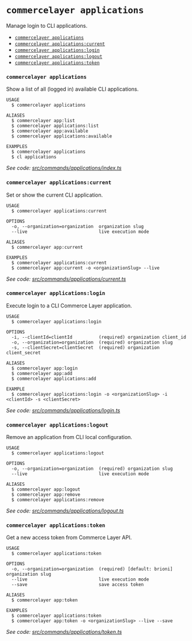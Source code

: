 `commercelayer applications`
============================

Manage login to CLI applications.

* [`commercelayer applications`](#commercelayer-applications)
* [`commercelayer applications:current`](#commercelayer-applicationscurrent)
* [`commercelayer applications:login`](#commercelayer-applicationslogin)
* [`commercelayer applications:logout`](#commercelayer-applicationslogout)
* [`commercelayer applications:token`](#commercelayer-applicationstoken)

### `commercelayer applications`

Show a list of all (logged in) available CLI applications.

```
USAGE
  $ commercelayer applications

ALIASES
  $ commercelayer app:list
  $ commercelayer applications:list
  $ commercelayer app:available
  $ commercelayer applications:available

EXAMPLES
  $ commercelayer applications
  $ cl applications
```

_See code: [src/commands/applications/index.ts](https://github.com/commercelayer/commercelayer-cli/blob/v1.0.0-rc.0/src/commands/applications/index.ts)_

### `commercelayer applications:current`

Set or show the current CLI application.

```
USAGE
  $ commercelayer applications:current

OPTIONS
  -o, --organization=organization  organization slug
  --live                           live execution mode

ALIASES
  $ commercelayer app:current

EXAMPLES
  $ commercelayer applications:current
  $ commercelayer app:current -o <organizationSlug> --live
```

_See code: [src/commands/applications/current.ts](https://github.com/commercelayer/commercelayer-cli/blob/v1.0.0-rc.0/src/commands/applications/current.ts)_

### `commercelayer applications:login`

Execute login to a CLI Commerce Layer application.

```
USAGE
  $ commercelayer applications:login

OPTIONS
  -i, --clientId=clientId          (required) organization client_id
  -o, --organization=organization  (required) organization slug
  -s, --clientSecret=clientSecret  (required) organization client_secret

ALIASES
  $ commercelayer app:login
  $ commercelayer app:add
  $ commercelayer applications:add

EXAMPLE
  $ commercelayer applications:login -o <organizationSlug> -i <clientId> -s <clientSecret>
```

_See code: [src/commands/applications/login.ts](https://github.com/commercelayer/commercelayer-cli/blob/v1.0.0-rc.0/src/commands/applications/login.ts)_

### `commercelayer applications:logout`

Remove an application from CLI local configuration.

```
USAGE
  $ commercelayer applications:logout

OPTIONS
  -o, --organization=organization  (required) organization slug
  --live                           live execution mode

ALIASES
  $ commercelayer app:logout
  $ commercelayer app:remove
  $ commercelayer applications:remove
```

_See code: [src/commands/applications/logout.ts](https://github.com/commercelayer/commercelayer-cli/blob/v1.0.0-rc.0/src/commands/applications/logout.ts)_

### `commercelayer applications:token`

Get a new access token from Commerce Layer API.

```
USAGE
  $ commercelayer applications:token

OPTIONS
  -o, --organization=organization  (required) [default: brioni] organization slug
  --live                           live execution mode
  --save                           save access token

ALIASES
  $ commercelayer app:token

EXAMPLES
  $ commercelayer applications:token
  $ commercelayer app:token -o <organizationSlug> --live --save
```

_See code: [src/commands/applications/token.ts](https://github.com/commercelayer/commercelayer-cli/blob/v1.0.0-rc.0/src/commands/applications/token.ts)_
